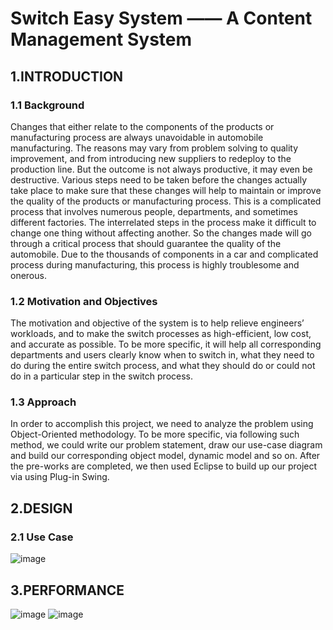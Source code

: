 # Switch Easy System —— A Content Management System

## 1.INTRODUCTION

### 1.1 Background
Changes that either relate to the components of the products or manufacturing process are always unavoidable in automobile manufacturing. The reasons may vary from problem solving to quality improvement, and from introducing new suppliers to redeploy to the production line. But the outcome is not always productive, it may even be destructive. Various steps need to be taken before the changes actually take place to make sure that these changes will help to maintain or improve the quality of the products or manufacturing process. This is a complicated process that involves numerous people, departments, and sometimes different factories. The interrelated steps in the process make it difficult to change one thing without affecting another. So the changes made will go through a critical process that should guarantee the quality of the automobile. Due to the thousands of components in a car and complicated process during manufacturing, this process is highly troublesome and onerous.

### 1.2 Motivation and Objectives
The motivation and objective of the system is to help relieve engineers’ workloads, and to make the switch processes as high-efficient, low cost, and accurate as possible. To be more specific, it will help all corresponding departments and users clearly know when to switch in, what they need to do during the entire switch process, and what they should do or could not do in a particular step in the switch process.

### 1.3 Approach
In order to accomplish this project, we need to analyze the problem using Object-Oriented methodology. To be more specific, via following such method, we could write our problem statement, draw our use-case diagram and build our corresponding object model, dynamic model and so on. After the pre-works are completed, we then used Eclipse to build up our project via using Plug-in Swing.

## 2.DESIGN
### 2.1 Use Case
![image](http://chuantu.biz/t6/200/1515399063x-1566688518.png)

## 3.PERFORMANCE
![image](http://upload.ouliu.net/i/20180108160633fira7.jpeg)
![image](http://upload.ouliu.net/i/20180108160756vx2ff.jpeg)
